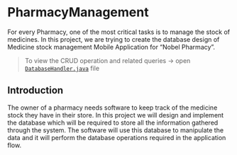 # PharmacyManagement

For every Pharmacy, one of the most critical tasks is to manage the stock of medicines. In this project, we are trying to create the database design of Medicine stock management Mobile Application for “Nobel Pharmacy”.

> To view the CRUD operation and related queries -> open [`DatabaseHandler.java`](https://github.com/theKeval/PharmacyManagement/blob/main/app/src/main/java/com/example/pharmacymanagement/handler/DatabaseHandler.java) file

## Introduction

The owner of a pharmacy needs software to keep track of the medicine stock they have in their store. In this project we will design and implement the database which will be required to store all the information gathered through the system. The software will use this database to manipulate the data and it will perform the database operations required in the application flow.

<!-- ## Description of the System

abc -->

